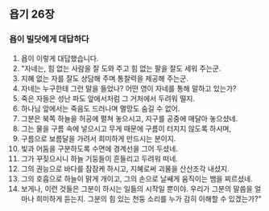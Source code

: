 ## 욥기 26장

### 욥이 빌닷에게 대답하다
1. 욥이 이렇게 대답했습니다.
2. "자네는, 힘 없는 사람을 잘 도와 주고 힘 없는 팔을 잘도 세워 주는군.
3. 지혜 없는 자를 잘도 상담해 주며 통찰력을 제공해 주는군.
4. 자네는 누구한테 그런 말을 들었나? 어떤 영이 자네를 통해 말하고 있는가?
5. 죽은 자들은 성난 파도 앞에서처럼 그 거처에서 두려워 떨지.
6. 하나님 앞에서는 죽음도 드러나며 멸망도 숨길 수 없어.
7. 그분은 북쪽 하늘을 허공에 펼쳐 놓으시고, 지구를 공중에 매달아 놓으셨네.
8. 그는 물을 구름 속에 넣으시고 무게 때문에 구름이 터지지 않도록 하시며,
9. 구름으로 보름달을 가려서 희미하게 만드시는 분이지.
10. 빛과 어둠을 구분하도록 수면에 경계선을 그어 두셨네.
11. 그가 꾸짖으시니 하늘 기둥들이 흔들리고 두려워 떠네.
12. 그의 권능으로 바다를 잠잠케 하시고, 지혜로써 괴물을 산산조각 내셨지.
13. 그의 호흡으로 하늘이 맑게 개이고, 그의 손으로 날쌔게 움직이는 뱀을 찌르셨네.
14. 보게나, 이런 것들은 그분이 하시는 일들의 시작일 뿐이야. 우리가 그분의 말씀을 얼마나 희미하게 듣는지. 그분의 힘 있는 천둥 소리를 누가 감히 이해할 수 있겠는가?"